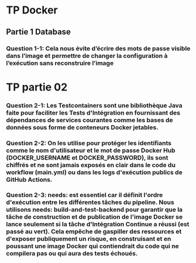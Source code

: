 # TP Docker
## Partie 1 Database
### Question 1-1: Cela nous évite d’écrire des mots de passe visible dans l’image et permettre de changer la configuration à l’exécution sans reconstruire l’image 
# TP partie 02
### Question 2-1: Les Testcontainers sont une bibliothèque Java faite pour faciliter les Tests d'Intégration en fournissant des dépendances de services courantes comme les bases de données sous forme de conteneurs Docker jetables.
### Question 2-2: On les utilise pour protéger les identifiants comme le nom d'utilisateur et le mot de passe Docker Hub (DOCKER_USERNAME et DOCKER_PASSWORD), ils sont chiffrés et ne sont jamais exposés en clair dans le code du workflow (main.yml) ou dans les logs d'exécution publics de GitHub Actions.
### Question 2-3: needs: est essentiel car il définit l'ordre d'exécution entre les différentes tâches du pipeline. Nous utilisons needs: build-and-test-backend pour garantir que la tâche de construction et de publication de l'image Docker se lance seulement si la tâche d'Intégration Continue a réussi (est passé au vert). Cela empêche de gaspiller des ressources et d'exposer publiquement un risque, en construisant et en poussant une image Docker qui contiendrait du code qui ne compilera pas ou qui aura des tests échoués.
